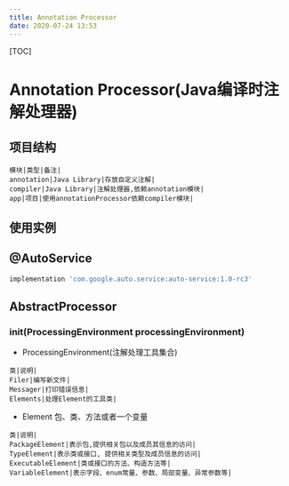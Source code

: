 ```yaml
---
title: Annotation Processor
date: 2020-07-24 13:53
---
```


[TOC]

# Annotation Processor(Java编译时注解处理器)

## 项目结构
```table
模块|类型|备注|
annotation|Java Library|存放自定义注解|
compiler|Java Library|注解处理器,依赖annotation模块|
app|项目|使用annotationProcessor依赖compiler模块|
```
## 使用实例

## @AutoService
```groovy
implementation 'com.google.auto.service:auto-service:1.0-rc3'
```
## AbstractProcessor

###  init(ProcessingEnvironment processingEnvironment)
- ProcessingEnvironment(注解处理工具集合)
```table
类|说明|
Filer|编写新文件|
Messager|打印错误信息|
Elements|处理Element的工具类|
```
- Element
包、类、方法或者一个变量
```table
类|说明|
PackageElement|表示包,提供相关包以及成员其信息的访问|
TypeElement|表示类或接口, 提供相关类型及成员信息的访问|
ExecutableElement|类或接口的方法、构造方法等|
VariableElement|表示字段、enum常量、参数、局部变量、异常参数等|
```

